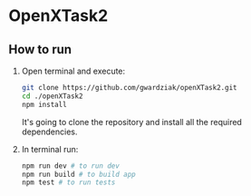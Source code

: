 # OpenXTask2

## How to run

1. Open terminal and execute:

   ```bash
   git clone https://github.com/gwardziak/openXTask2.git
   cd ./openXTask2
   npm install
   ```

   It's going to clone the repository and install all the required dependencies.

2. In terminal run:

   ```bash
   npm run dev # to run dev
   npm run build # to build app
   npm test # to run tests
   ```
